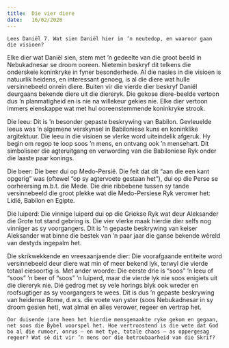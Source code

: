 ```yaml
---
title:  Die vier diere
date:   16/02/2020
---
```


`Lees Daniël 7. Wat sien Daniël hier in ’n neutedop, en waaroor gaan die visioen?` 

Elke dier wat Daniël sien, stem met ’n gedeelte van die groot beeld in Nebukadnesar se droom ooreen. Nietemin beskryf dit telkens die onderskeie koninkryke in fyner besonderhede. Al die nasies in die visioen is natuurlik heidens, en interessant genoeg, is al die diere wat hulle versinnebeeld onrein diere. Buiten vir die vierde dier beskryf Daniël deurgaans bekende diere uit die diereryk. Die gekose diere-beelde vertoon dus ’n planmatigheid en is nie na willekeur gekies nie. Elke dier vertoon immers eienskappe wat met hul ooreenstemmende koninkryke strook. 

Die leeu: Dit is ’n besonder gepaste beskrywing van Babilon. Gevleuelde leeus was ’n algemene verskynsel in Babiloniese kuns en koninklike argitektuur. Die leeu in die visioen se vlerke word uiteindelik afgeruk. Hy begin om regop te loop soos ’n mens, en ontvang ook ’n mensehart. Dit simboliseer die agteruitgang en verwording van die Babiloniese Ryk onder die laaste paar konings. 

Die beer: Die beer dui op Medo-Persië. Die feit dat dit “aan die een kant opgerig” was (oftewel “op sy agtervoete gestaan het”), dui op die Perse se oorheersing m.b.t. die Mede. Die drie ribbebene tussen sy tande versinnebeeld die groot plekke wat die Medo-Persiese Ryk verower het: Lidië, Babilon en Egipte. 

Die luiperd: Die vinnige luiperd dui op die Griekse Ryk wat deur Aleksander die Grote tot stand gebring is. Die vier vlerke maak hierdie dier selfs nog vinniger as sy voorgangers. Dit is ’n gepaste beskrywing van keiser Aleksander wat binne die bestek van ’n paar jaar die ganse bekende wêreld van destyds ingepalm het. 

Die skrikwekkende en vreesaanjaende dier: Die voorafgaande entiteite word versinnebeeld deur diere wat min of meer bekend lyk, terwyl die vierde totaal eiesoortig is. Met ander woorde: Die eerste drie is “soos” ’n leeu of “soos” ’n beer of “soos” ’n luiperd, maar die vierde lyk nie soos enigiets uit die diereryk nie. Dié gedrog met sy vele horings blyk ook wreder en roofsugtiger as sy voorgangers te wees. Dit is dus ’n gepaste beskrywing van heidense Rome, d.w.s. die voete van yster (soos Nebukadnesar in sy droom gesien het), wat almal en alles verower, regeer en vertrap het. 

`Oor duisende jare heen het hierdie mensgemaakte ryke gekom en gegaan, net soos die Bybel voorspel het. Hoe vertroostend is die wete dat God bo al die rumoer, onrus – en met tye, totale chaos – as oppergesag regeer? Wat sê dit vir ’n mens oor die betroubaarheid van die Skrif?`
